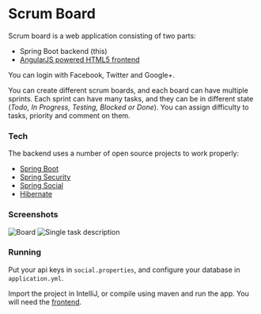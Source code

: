 # Scrum Board

Scrum board is a web application consisting of two parts:

 - Spring Boot backend (this)
 - [AngularJS powered HTML5 frontend](https://github.com/sAleksovski/scrum-board-frontend)

You can login with Facebook, Twitter and Google+.

You can create different scrum boards, and each board can have multiple sprints. Each sprint can have many tasks, and they can be in different state (*Todo, In Progress, Testing, Blocked or Done*). You can assign difficulty to tasks, priority and comment on them.

### Tech

The backend uses a number of open source projects to work properly:

* [Spring Boot](http://projects.spring.io/spring-boot/)
* [Spring Security](http://projects.spring.io/spring-security/)
* [Spring Social](http://projects.spring.io/spring-social/)
* [Hibernate](http://hibernate.org/)

### Screenshots

![Board](http://i.imgur.com/YDHgWM5.png)
![Single task description](http://i.imgur.com/Y4xM3YJ.png)

### Running

Put your api keys in `social.properties`, and configure your database in `application.yml`.

Import the project in IntelliJ, or compile using maven and run the app.
You will need the [frontend](https://github.com/sAleksovski/scrum-board-frontend).
